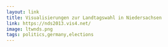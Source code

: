 ```yaml
---
layout: link
title: Visualisierungen zur Landtagswahl in Niedersachsen
link: https://nds2013.vis4.net/
image: ltwnds.png
tags: politics,germany,elections
---
```

